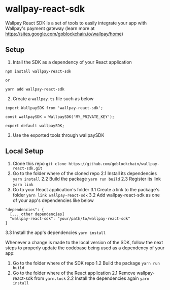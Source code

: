 # wallpay-react-sdk

Wallpay React SDK is a set of tools to easily integrate your app with Wallpay's payment gateway (learn more at https://sites.google.com/goblockchain.io/wallpay/home)

## Setup

1. Intall the SDK as a dependency of your React application

```
npm install wallpay-react-sdk

or

yarn add wallpay-react-sdk
```

2. Create a `wallpay.ts` file such as below

```
import WallpaySDK from 'wallpay-react-sdk';

const wallpaySDK = WallpaySDK('MY_PRIVATE_KEY');

export default wallpaySDK;
```

3. Use the exported tools through wallpaySDK

## Local Setup

1. Clone this repo `git clone https://github.com/goblockchain/wallpay-react-sdk.git`
2. Go to the folder where of the cloned repo
  2.1 Install its dependencies `yarn install`
  2.2 Build the package `yarn run build`
  2.3 Register its link `yarn link`
3. Go to your React application's folder
  3.1 Create a link to the package's folder `yarn link wallpay-react-sdk`
  3.2 Add wallpay-react-sdk as one of your app's dependencies like below
  ```
  "dependencies": {
    [... other dependencies]
    "wallpay-react-sdk": "your/path/to/wallpay-react-sdk"
  }
  ```
  3.3 Install the app's dependencies `yarn install`

Whenever a change is made to the local version of the SDK, follow the next steps to properly update the codebase being used as a dependency of your app:

1. Go to the folder where of the SDK repo
  1.2 Build the package `yarn run build`
2. Go to the folder where of the React application
  2.1 Remove wallpay-react-sdk from `yarn.lock`
  2.2 Install the dependencies again `yarn install`